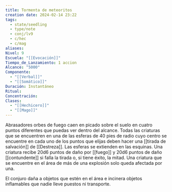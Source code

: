 ```yaml
---
title: Tormenta de meteoritos
creation date: 2024-02-14 23:22
tags:
  - state/seedling
  - type/note
  - conj/lv9
  - c/hec
  - c/mag
aliases: 
Nivel: 9
Escuela: "[[Evocación]]"
Tiempo_de_Lanzamiento: 1 accion
Alcance: "5000"
Componente:
  - "[[Verbal]]"
  - "[[Somático]]"
Duración: Instantáneo
Ritual: 
Concentración: 
Clases:
  - "[[Hechicero]]"
  - "[[Mago]]"
---
```

Abrasadores orbes de fuego caen en picado sobre el suelo en cuatro puntos diferentes que puedas ver dentro del alcance. Todas las criaturas que se encuentren en una de las esferas de 40 pies de radio cuyo centro se encuentre en cada uno de los puntos que elijas deben hacer una [[tirada de salvación]] de [[Destreza]]. Las esferas se extienden en las esquinas. Una criatura recibe 20d6 puntos de daño por [[fuego]] y 20d6 puntos de daño [[contundente]] si falla la tirada o, si tiene éxito, la mitad. Una criatura que se encuentre en el área de más de una explosión solo queda afectada por una.

El conjuro daña a objetos que estén en el área e incinera objetos inflamables que nadie lleve puestos ni transporte.